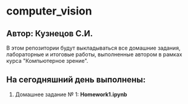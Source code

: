 # computer_vision

## Автор: Кузнецов С.И.

В этом репозитории будут выкладываться все домашние задания, лабораторные и итоговые работы, выполненные автором в рамках курса "Компьютерное зрение".

## На сегодняшний день выполнены:
1. Домашнее задание № 1: **Homework1.ipynb**
